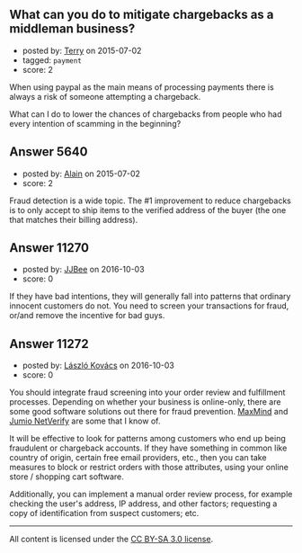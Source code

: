 ## What can you do to mitigate chargebacks as a middleman business?

- posted by: [Terry](https://stackexchange.com/users/5877277/terry) on 2015-07-02
- tagged: `payment`
- score: 2

<p>When using paypal as the main means of processing payments there is always a risk of someone attempting a chargeback.</p>

<p>What can I do to lower the chances of chargebacks from people who had every intention of scamming in the beginning?</p>



## Answer 5640

- posted by: [Alain](https://stackexchange.com/users/21866/alain) on 2015-07-02
- score: 2

<p>Fraud detection is a wide topic. The #1 improvement to reduce chargebacks is to only accept to ship items to the verified address of the buyer (the one that matches their billing address).</p>



## Answer 11270

- posted by: [JJBee](https://stackexchange.com/users/6998558/jjbee) on 2016-10-03
- score: 0

<p>If they have bad intentions, they will generally fall into patterns that ordinary innocent customers do not. You need to screen your transactions for fraud, or/and remove the incentive for bad guys.</p>



## Answer 11272

- posted by: [László Kovács](https://stackexchange.com/users/9064103/l-szl-kov-cs) on 2016-10-03
- score: 0

<p>You should integrate fraud screening into your order review and fulfillment processes. Depending on whether your business is online-only, there are some good software solutions out there for fraud prevention. <a href="http://maxmind.com" rel="nofollow">MaxMind</a> and <a href="https://www.jumio.com/netverify/" rel="nofollow">Jumio NetVerify</a> are some that I know of. </p>

<p>It will be effective to look for patterns among customers who end up being fraudulent or chargeback accounts. If they have something in common like country of origin, certain free email providers, etc., then you can take measures to block or restrict orders with those attributes, using your online store / shopping cart software.</p>

<p>Additionally, you can implement a manual order review process, for example checking the user's address, IP address, and other factors; requesting a copy of identification from suspect customers; etc.</p>




---

All content is licensed under the [CC BY-SA 3.0 license](https://creativecommons.org/licenses/by-sa/3.0/).
